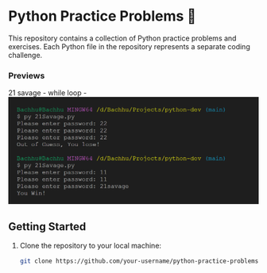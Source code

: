 # Python Practice Problems 🚀

This repository contains a collection of Python practice problems and exercises. Each Python file in the repository represents a separate coding challenge.

### Previews

21 savage - while loop - 
![Alt text](image.png)

## Getting Started

1. Clone the repository to your local machine:

   ```bash
   git clone https://github.com/your-username/python-practice-problems.git
